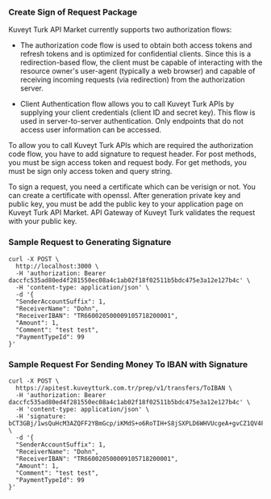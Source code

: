 ### Create Sign of Request Package
Kuveyt Turk API Market currently supports two authorization flows:

* The authorization code flow is used to obtain both access tokens and refresh tokens and is optimized for confidential clients. Since this is a redirection-based flow, the client must be capable of interacting with the resource owner's user-agent (typically a web browser) and capable of receiving incoming requests (via redirection) from the authorization server.

* Client Authentication flow allows you to call Kuveyt Turk APIs by supplying your client credentials (client ID and secret key). This flow is used in server-to-server authentication. Only endpoints that do not access user information can be accessed.

To allow you to call Kuveyt Turk APIs which are required the authorization code flow, you have to add signature to request header. For post methods, you must be sign access token and request body. For get methods, you must be sign only access token and query string.

To sign a request, you need a certificate which can be verisign or not. You can create a certificate with openssl. After generation private key and public key, you must be add the public key to your application page on Kuveyt Turk API Market. API Gateway of Kuveyt Turk validates the request with your public key.

### Sample Request to Generating Signature
```
curl -X POST \
  http://localhost:3000 \
  -H 'authorization: Bearer daccfc535ad80ed4f281550ec08a4c1ab02f18f02511b5bdc475e3a12e127b4c' \
  -H 'content-type: application/json' \
  -d '{
  "SenderAccountSuffix": 1,
  "ReceiverName": "Dohn",
  "ReceiverIBAN": "TR660020500009105718200001",
  "Amount": 1,
  "Comment": "test test",
  "PaymentTypeId": 99
}'
```
### Sample Request For Sending Money To IBAN with Signature
```
curl -X POST \
  https://apitest.kuveytturk.com.tr/prep/v1/transfers/ToIBAN \
  -H 'authorization: Bearer daccfc535ad80ed4f281550ec08a4c1ab02f18f02511b5bdc475e3a12e127b4c' \
  -H 'content-type: application/json' \
  -H 'signature: bCT3GBj/1wsQuHcM3AZQFF2YBmGcp/iKMdS+o6RoTIH+S8jSXPLD6WHVUcgeA+gvCZ1QV4F4bBqMzYtta4glvfs6K6gCg3QSpEAmDGs0WT8cSW3fEfAgJ6nCwReMlo/Dnthvg2nRnJabHdVYz82WMWDeMpt/F2SQ6ub9koCD2Co=' \
  -d '{
  "SenderAccountSuffix": 1,
  "ReceiverName": "Dohn",
  "ReceiverIBAN": "TR660020500009105718200001",
  "Amount": 1,
  "Comment": "test test",
  "PaymentTypeId": 99
}'
```
